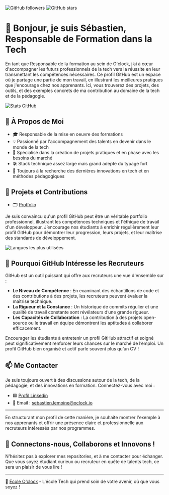 
![GitHub followers](https://img.shields.io/github/followers/SebLOclock?style=social)
![GitHub stars](https://img.shields.io/github/stars/SebLOclock?style=social)

# 👋 Bonjour, je suis Sébastien, Responsable de Formation dans la Tech

En tant que Responsable de la formation au sein de O'clock, j’ai à cœur d'accompagner les futurs professionnels de la tech vers la réussite en leur transmettant les compétences nécessaires. Ce profil GitHub est un espace où je partage une partie de mon travail, en illustrant les meilleures pratiques que j'encourage chez nos apprenants. Ici, vous trouverez des projets, des outils, et des exemples concrets de ma contribution au domaine de la tech et de la pédagogie.

![Stats GitHub](https://github-readme-stats.vercel.app/api?username=SebLOclock&show_icons=true&theme=radical)

## 🚀 À Propos de Moi

- 🎓 Responsable de la mise en oeuvre des formations
- 💡 Passionné par l'accompagnement des talents en devenir dans le monde de la tech
- 👥 Spécialisé dans la création de projets pratiques et en phase avec les besoins du marché
- 🛠️ Stack technique assez large mais grand adepte du typage fort
- 🌱 Toujours à la recherche des dernières innovations en tech et en méthodes pédagogiques

## 💼 Projets et Contributions

- 🗂️ [Protfolio](https://sebloclock.github.io)

Je suis convaincu qu'un profil GitHub peut être un véritable portfolio professionnel, illustrant les compétences techniques et l'éthique de travail d'un développeur. J’encourage nos étudiants à enrichir régulièrement leur profil GitHub pour démontrer leur progression, leurs projets, et leur maîtrise des standards de développement.

![Langues les plus utilisées](https://github-readme-stats.vercel.app/api/top-langs/?username=SebLOclock&layout=compact&theme=radical)


## 🎯 Pourquoi GitHub Intéresse les Recruteurs

GitHub est un outil puissant qui offre aux recruteurs une vue d'ensemble sur :

- **Le Niveau de Compétence** : En examinant des échantillons de code et des contributions à des projets, les recruteurs peuvent évaluer la maîtrise technique.
- **La Rigueur et la Constance** : Un historique de commits régulier et une qualité de travail constante sont révélateurs d’une grande rigueur.
- **Les Capacités de Collaboration** : La contribution à des projets open-source ou le travail en équipe démontrent les aptitudes à collaborer efficacement.

Encourager les étudiants à entretenir un profil GitHub attractif et soigné peut significativement renforcer leurs chances sur le marché de l’emploi. Un profil GitHub bien organisé et actif parle souvent plus qu’un CV !

## 📫 Me Contacter

Je suis toujours ouvert à des discussions autour de la tech, de la pédagogie, et des innovations en formation. Connectez-vous avec moi :

- 🟦 [Profil Linkedin](https://www.linkedin.com/in/s%C3%A9bastien-lemoine-679b3b52/)
- 📧 Email : sebastien.lemoine@oclock.io
---

En structurant mon profil de cette manière, je souhaite montrer l'exemple à nos apprenants et offrir une présence claire et professionnelle aux recruteurs intéressés par nos programmes.

## 🌟 Connectons-nous, Collaborons et Innovons !

N'hésitez pas à explorer mes repositories, et à me contacter pour échanger. Que vous soyez étudiant curieux ou recruteur en quête de talents tech, ce sera un plaisir de vous lire !

---

🔗 [Ecole O'clock](https://oclock.io) - L'école Tech qui prend soin de votre avenir, où que vous soyez !








